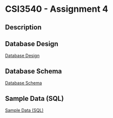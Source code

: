 # CSI3540 - Assignment 4

## Description

## Database Design
[Database Design](/docs/db.md)

## Database Schema
[Database Schema](/db/schema.sql)

## Sample Data (SQL)
[Sample Data (SQL)](/db/seed.sql)